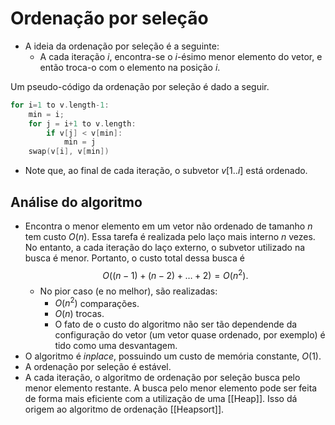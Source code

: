 # Ordenação por seleção

- A ideia da ordenação por seleção é a seguinte: 
	- A cada iteração $i$, encontra-se o $i$-ésimo menor elemento do vetor, e então troca-o com o elemento na posição $i$.


Um pseudo-código da ordenação por seleção é dado a seguir.

```cpp
for i=1 to v.length-1:
	min = i;
	for j = i+1 to v.length:
		if v[j] < v[min]:
			min = j
	swap(v[i], v[min])
```

- Note que, ao final de cada iteração, o subvetor $v[1..i]$ está ordenado.

## Análise do algoritmo
- Encontra o menor elemento em um vetor não ordenado de tamanho $n$ tem custo $O(n)$. Essa tarefa é realizada pelo laço mais interno $n$ vezes. No entanto, a cada iteração do laço externo, o subvetor utilizado na busca é menor. Portanto, o custo total dessa busca é $$O((n-1) + (n-2) + \ldots + 2) = O(n^2).$$
	- No pior caso (e no melhor), são realizadas:
		- $O(n^2)$ comparações.
		- $O(n)$ trocas.
		- O fato de o custo do algoritmo não ser tão dependende da configuração do vetor (um vetor quase ordenado, por exemplo) é tido como uma desvantagem.
- O algoritmo é *inplace*, possuindo um custo de memória constante, $O(1)$.
- A ordenação por seleção é estável.
- A cada iteração, o algoritmo de ordenação por seleção busca pelo menor elemento restante. A busca pelo menor elemento pode ser feita de forma mais eficiente com a utilização de uma [[Heap]]. Isso dá origem ao algoritmo de ordenação [[Heapsort]].